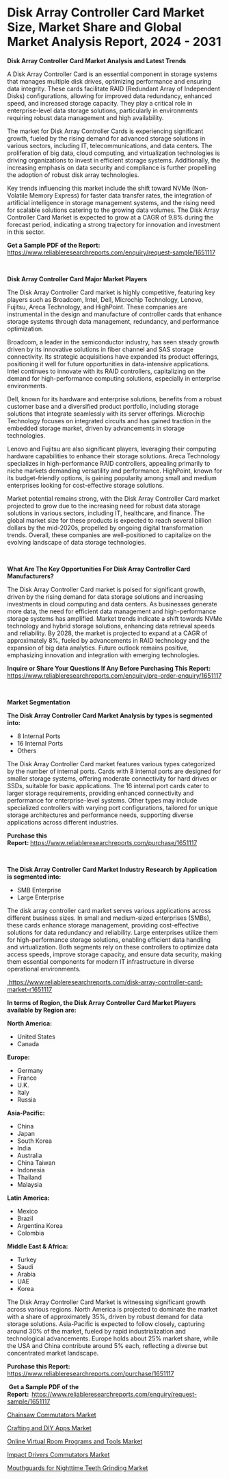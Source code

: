 <p><h1>Disk Array Controller Card Market Size, Market Share and Global Market Analysis Report, 2024 - 2031</h1></p><p><strong>Disk Array Controller Card Market Analysis and Latest Trends</strong></p>
<p><p>A Disk Array Controller Card is an essential component in storage systems that manages multiple disk drives, optimizing performance and ensuring data integrity. These cards facilitate RAID (Redundant Array of Independent Disks) configurations, allowing for improved data redundancy, enhanced speed, and increased storage capacity. They play a critical role in enterprise-level data storage solutions, particularly in environments requiring robust data management and high availability.</p><p>The market for Disk Array Controller Cards is experiencing significant growth, fueled by the rising demand for advanced storage solutions in various sectors, including IT, telecommunications, and data centers. The proliferation of big data, cloud computing, and virtualization technologies is driving organizations to invest in efficient storage systems. Additionally, the increasing emphasis on data security and compliance is further propelling the adoption of robust disk array technologies.</p><p>Key trends influencing this market include the shift toward NVMe (Non-Volatile Memory Express) for faster data transfer rates, the integration of artificial intelligence in storage management systems, and the rising need for scalable solutions catering to the growing data volumes. The Disk Array Controller Card Market is expected to grow at a CAGR of 9.8% during the forecast period, indicating a strong trajectory for innovation and investment in this sector.</p></p>
<p><strong>Get a Sample PDF of the Report:&nbsp;</strong> <a href="https://www.reliableresearchreports.com/enquiry/request-sample/1651117?utm_campaign=8&utm_medium=2&utm_source=Github&utm_content=ia&utm_term=08122024&utm_id=disk-array-controller-card">https://www.reliableresearchreports.com/enquiry/request-sample/1651117</a></p>
<p>&nbsp;</p>
<p><strong>Disk Array Controller Card Major Market Players</strong></p>
<p><p>The Disk Array Controller Card market is highly competitive, featuring key players such as Broadcom, Intel, Dell, Microchip Technology, Lenovo, Fujitsu, Areca Technology, and HighPoint. These companies are instrumental in the design and manufacture of controller cards that enhance storage systems through data management, redundancy, and performance optimization.</p><p>Broadcom, a leader in the semiconductor industry, has seen steady growth driven by its innovative solutions in fiber channel and SAS storage connectivity. Its strategic acquisitions have expanded its product offerings, positioning it well for future opportunities in data-intensive applications. Intel continues to innovate with its RAID controllers, capitalizing on the demand for high-performance computing solutions, especially in enterprise environments. </p><p>Dell, known for its hardware and enterprise solutions, benefits from a robust customer base and a diversified product portfolio, including storage solutions that integrate seamlessly with its server offerings. Microchip Technology focuses on integrated circuits and has gained traction in the embedded storage market, driven by advancements in storage technologies.</p><p>Lenovo and Fujitsu are also significant players, leveraging their computing hardware capabilities to enhance their storage solutions. Areca Technology specializes in high-performance RAID controllers, appealing primarily to niche markets demanding versatility and performance. HighPoint, known for its budget-friendly options, is gaining popularity among small and medium enterprises looking for cost-effective storage solutions.</p><p>Market potential remains strong, with the Disk Array Controller Card market projected to grow due to the increasing need for robust data storage solutions in various sectors, including IT, healthcare, and finance. The global market size for these products is expected to reach several billion dollars by the mid-2020s, propelled by ongoing digital transformation trends. Overall, these companies are well-positioned to capitalize on the evolving landscape of data storage technologies.</p></p>
<p>&nbsp;</p>
<p><strong>What Are The Key Opportunities For Disk Array Controller Card Manufacturers?</strong></p>
<p><p>The Disk Array Controller Card market is poised for significant growth, driven by the rising demand for data storage solutions and increasing investments in cloud computing and data centers. As businesses generate more data, the need for efficient data management and high-performance storage systems has amplified. Market trends indicate a shift towards NVMe technology and hybrid storage solutions, enhancing data retrieval speeds and reliability. By 2028, the market is projected to expand at a CAGR of approximately 8%, fueled by advancements in RAID technology and the expansion of big data analytics. Future outlook remains positive, emphasizing innovation and integration with emerging technologies.</p></p>
<p><strong>Inquire or Share Your Questions If Any Before Purchasing This Report:</strong> <a href="https://www.reliableresearchreports.com/enquiry/pre-order-enquiry/1651117?utm_campaign=8&utm_medium=2&utm_source=Github&utm_content=ia&utm_term=08122024&utm_id=disk-array-controller-card">https://www.reliableresearchreports.com/enquiry/pre-order-enquiry/1651117</a></p>
<p>&nbsp;</p>
<p><strong>Market Segmentation</strong></p>
<p><strong>The Disk Array Controller Card Market Analysis by types is segmented into:</strong></p>
<p><ul><li>8 Internal Ports</li><li>16 Internal Ports</li><li>Others</li></ul></p>
<p><p>The Disk Array Controller Card market features various types categorized by the number of internal ports. Cards with 8 internal ports are designed for smaller storage systems, offering moderate connectivity for hard drives or SSDs, suitable for basic applications. The 16 internal port cards cater to larger storage requirements, providing enhanced connectivity and performance for enterprise-level systems. Other types may include specialized controllers with varying port configurations, tailored for unique storage architectures and performance needs, supporting diverse applications across different industries.</p></p>
<p><strong>Purchase this Report:&nbsp;</strong><a href="https://www.reliableresearchreports.com/purchase/1651117?utm_campaign=8&utm_medium=2&utm_source=Github&utm_content=ia&utm_term=08122024&utm_id=disk-array-controller-card">https://www.reliableresearchreports.com/purchase/1651117</a></p>
<p>&nbsp;</p>
<p><strong>The Disk Array Controller Card Market Industry Research by Application is segmented into:</strong></p>
<p><ul><li>SMB Enterprise</li><li>Large Enterprise</li></ul></p>
<p><p>The disk array controller card market serves various applications across different business sizes. In small and medium-sized enterprises (SMBs), these cards enhance storage management, providing cost-effective solutions for data redundancy and reliability. Large enterprises utilize them for high-performance storage solutions, enabling efficient data handling and virtualization. Both segments rely on these controllers to optimize data access speeds, improve storage capacity, and ensure data security, making them essential components for modern IT infrastructure in diverse operational environments.</p></p>
<p><a href="https://www.reliableresearchreports.com/disk-array-controller-card-market-r1651117?utm_campaign=8&utm_medium=2&utm_source=Github&utm_content=ia&utm_term=08122024&utm_id=disk-array-controller-card">&nbsp;https://www.reliableresearchreports.com/disk-array-controller-card-market-r1651117</a></p>
<p><strong>In terms of Region, the Disk Array Controller Card Market Players available by Region are:</strong></p>
<p>
    <p> <strong> North America: </strong>
        <ul>
            <li>United States</li>
            <li>Canada</li>
        </ul>
        </p> 
    <p> <strong> Europe: </strong>
        <ul>
            <li>Germany</li>
            <li>France</li>
            <li>U.K.</li>
            <li>Italy</li>
            <li>Russia</li>
        </ul>
        </p> 
    <p> <strong> Asia-Pacific: </strong>
        <ul>
            <li>China</li>
            <li>Japan</li>
            <li>South Korea</li>
            <li>India</li>
            <li>Australia</li>
            <li>China Taiwan</li>
            <li>Indonesia</li>
            <li>Thailand</li>
            <li>Malaysia</li>
        </ul>
        </p> 
    <p> <strong> Latin America: </strong>
        <ul>
            <li>Mexico</li>
            <li>Brazil</li>
            <li>Argentina Korea</li>
            <li>Colombia</li>
        </ul>
        </p> 
    <p> <strong> Middle East & Africa: </strong>
        <ul>
            <li>Turkey</li>
            <li>Saudi</li>
            <li>Arabia</li>
            <li>UAE</li>
            <li>Korea</li>
        </ul>
    </p>
    </p>
<p><p>The Disk Array Controller Card Market is witnessing significant growth across various regions. North America is projected to dominate the market with a share of approximately 35%, driven by robust demand for data storage solutions. Asia-Pacific is expected to follow closely, capturing around 30% of the market, fueled by rapid industrialization and technological advancements. Europe holds about 25% market share, while the USA and China contribute around 5% each, reflecting a diverse but concentrated market landscape.</p></p>
<p><strong>Purchase this Report: </strong><a href="https://www.reliableresearchreports.com/purchase/1651117?utm_campaign=8&utm_medium=2&utm_source=Github&utm_content=ia&utm_term=08122024&utm_id=disk-array-controller-card">https://www.reliableresearchreports.com/purchase/1651117</a></p>
<p>&nbsp;<strong>Get a Sample PDF of the Report:&nbsp;&nbsp;</strong><a href="https://www.reliableresearchreports.com/enquiry/request-sample/1651117?utm_campaign=8&utm_medium=2&utm_source=Github&utm_content=ia&utm_term=08122024&utm_id=disk-array-controller-card">https://www.reliableresearchreports.com/enquiry/request-sample/1651117</a></p>
<p><strong></strong></p>
<p><p><a href="https://github.com/wileonie19657/Market-Research-Report-List-1/blob/main/chainsaw-commutators-market.md?utm_campaign=8&utm_medium=2&utm_source=Github&utm_content=ia&utm_term=08122024&utm_id=disk-array-controller-card">Chainsaw Commutators Market</a></p><p><a href="https://www.linkedin.com/pulse/estimating-size-growth-potential-crafting-diy-apps-market-ut4ge?utm_campaign=8&utm_medium=2&utm_source=Github&utm_content=ia&utm_term=08122024&utm_id=disk-array-controller-card">Crafting and DIY Apps Market</a></p><p><a href="https://www.linkedin.com/pulse/online-virtual-room-programs-tools-market-trends-analysis-cqpbe?utm_campaign=8&utm_medium=2&utm_source=Github&utm_content=ia&utm_term=08122024&utm_id=disk-array-controller-card">Online Virtual Room Programs and Tools Market</a></p><p><a href="https://github.com/AfsanaMia652/Market-Research-Report-List-1/blob/main/impact-drivers-commutators-market.md?utm_campaign=8&utm_medium=2&utm_source=Github&utm_content=ia&utm_term=08122024&utm_id=disk-array-controller-card">Impact Drivers Commutators Market</a></p><p><a href="https://www.linkedin.com/pulse/mouthguards-nighttime-teeth-grinding-market-forecast-pg5me?utm_campaign=8&utm_medium=2&utm_source=Github&utm_content=ia&utm_term=08122024&utm_id=disk-array-controller-card">Mouthguards for Nighttime Teeth Grinding Market</a></p></p>